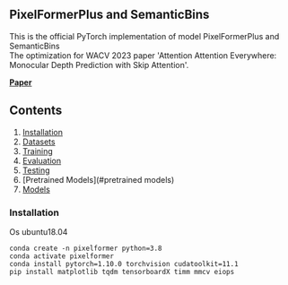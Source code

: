 ## PixelFormerPlus and SemanticBins
This is the official PyTorch implementation of model PixelFormerPlus and SemanticBins  
The optimization for WACV 2023 paper 'Attention Attention Everywhere: Monocular Depth Prediction with Skip Attention'.

**[Paper](https://arxiv.org/pdf/2210.09071)** <br />
## Contents
1. [Installation](#installation)
2. [Datasets](#datasets)
3. [Training](#training)
4. [Evaluation](#evaluation)
5. [Testing](#testing)
6. [Pretrained Models](#pretrained models)
7. [Models](#models)


### Installation
Os ubuntu18.04
```
conda create -n pixelformer python=3.8
conda activate pixelformer
conda install pytorch=1.10.0 torchvision cudatoolkit=11.1
pip install matplotlib tqdm tensorboardX timm mmcv eiops
```
